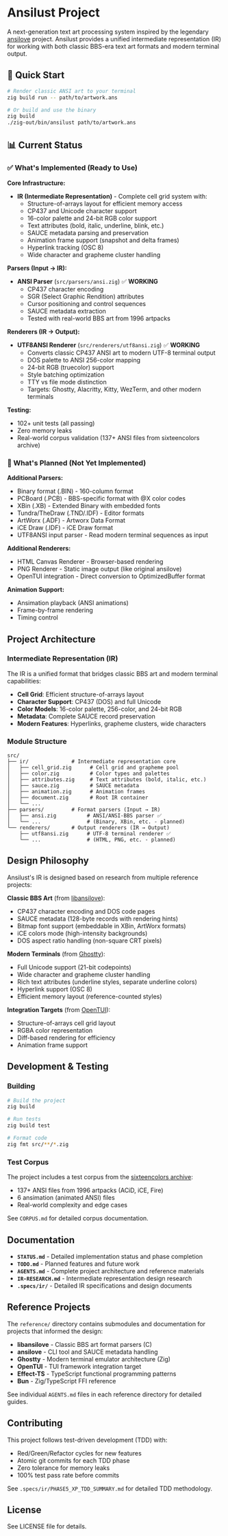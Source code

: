 # Ansilust Project

A next-generation text art processing system inspired by the legendary [ansilove](https://github.com/ansilove/ansilove) project. Ansilust provides a unified intermediate representation (IR) for working with both classic BBS-era text art formats and modern terminal output.

## 🚀 Quick Start

```bash
# Render classic ANSI art to your terminal
zig build run -- path/to/artwork.ans

# Or build and use the binary
zig build
./zig-out/bin/ansilust path/to/artwork.ans
```

## 📊 Current Status

### ✅ What's Implemented (Ready to Use)

**Core Infrastructure:**
- **IR (Intermediate Representation)** - Complete cell grid system with:
  - Structure-of-arrays layout for efficient memory access
  - CP437 and Unicode character support
  - 16-color palette and 24-bit RGB color support
  - Text attributes (bold, italic, underline, blink, etc.)
  - SAUCE metadata parsing and preservation
  - Animation frame support (snapshot and delta frames)
  - Hyperlink tracking (OSC 8)
  - Wide character and grapheme cluster handling

**Parsers (Input → IR):**
- **ANSI Parser** (`src/parsers/ansi.zig`) ✅ **WORKING**
  - CP437 character encoding
  - SGR (Select Graphic Rendition) attributes
  - Cursor positioning and control sequences
  - SAUCE metadata extraction
  - Tested with real-world BBS art from 1996 artpacks

**Renderers (IR → Output):**
- **UTF8ANSI Renderer** (`src/renderers/utf8ansi.zig`) ✅ **WORKING**
  - Converts classic CP437 ANSI art to modern UTF-8 terminal output
  - DOS palette to ANSI 256-color mapping
  - 24-bit RGB (truecolor) support
  - Style batching optimization
  - TTY vs file mode distinction
  - Targets: Ghostty, Alacritty, Kitty, WezTerm, and other modern terminals

**Testing:**
- 102+ unit tests (all passing)
- Zero memory leaks
- Real-world corpus validation (137+ ANSI files from sixteencolors archive)

### 🚧 What's Planned (Not Yet Implemented)

**Additional Parsers:**
- Binary format (.BIN) - 160-column format
- PCBoard (.PCB) - BBS-specific format with @X color codes
- XBin (.XB) - Extended Binary with embedded fonts
- Tundra/TheDraw (.TND/.IDF) - Editor formats
- ArtWorx (.ADF) - Artworx Data Format
- iCE Draw (.IDF) - iCE Draw format
- UTF8ANSI input parser - Read modern terminal sequences as input

**Additional Renderers:**
- HTML Canvas Renderer - Browser-based rendering
- PNG Renderer - Static image output (like original ansilove)
- OpenTUI integration - Direct conversion to OptimizedBuffer format

**Animation Support:**
- Ansimation playback (ANSI animations)
- Frame-by-frame rendering
- Timing control

## Project Architecture

### Intermediate Representation (IR)

The IR is a unified format that bridges classic BBS art and modern terminal capabilities:
- **Cell Grid**: Efficient structure-of-arrays layout
- **Character Support**: CP437 (DOS) and full Unicode
- **Color Models**: 16-color palette, 256-color, and 24-bit RGB
- **Metadata**: Complete SAUCE record preservation
- **Modern Features**: Hyperlinks, grapheme clusters, wide characters

### Module Structure

```
src/
├── ir/              # Intermediate representation core
│   ├── cell_grid.zig      # Cell grid and grapheme pool
│   ├── color.zig          # Color types and palettes
│   ├── attributes.zig     # Text attributes (bold, italic, etc.)
│   ├── sauce.zig          # SAUCE metadata
│   ├── animation.zig      # Animation frames
│   ├── document.zig       # Root IR container
│   └── ...
├── parsers/         # Format parsers (Input → IR)
│   ├── ansi.zig          # ANSI/ANSI-BBS parser ✅
│   └── ...               # (Binary, XBin, etc. - planned)
└── renderers/       # Output renderers (IR → Output)
    ├── utf8ansi.zig      # UTF-8 terminal renderer ✅
    └── ...               # (HTML, PNG, etc. - planned)
```

## Design Philosophy

Ansilust's IR is designed based on research from multiple reference projects:

**Classic BBS Art** (from [libansilove](https://github.com/ansilove/libansilove)):
- CP437 character encoding and DOS code pages
- SAUCE metadata (128-byte records with rendering hints)
- Bitmap font support (embeddable in XBin, ArtWorx formats)
- iCE colors mode (high-intensity backgrounds)
- DOS aspect ratio handling (non-square CRT pixels)

**Modern Terminals** (from [Ghostty](https://github.com/ghostty-org/ghostty)):
- Full Unicode support (21-bit codepoints)
- Wide character and grapheme cluster handling
- Rich text attributes (underline styles, separate underline colors)
- Hyperlink support (OSC 8)
- Efficient memory layout (reference-counted styles)

**Integration Targets** (from [OpenTUI](https://github.com/rockorager/opentui)):
- Structure-of-arrays cell grid layout
- RGBA color representation
- Diff-based rendering for efficiency
- Animation frame support

## Development & Testing

### Building

```bash
# Build the project
zig build

# Run tests
zig build test

# Format code
zig fmt src/**/*.zig
```

### Test Corpus

The project includes a test corpus from the [sixteencolors archive](https://github.com/sixteencolors/sixteencolors-archive):
- 137+ ANSI files from 1996 artpacks (ACiD, iCE, Fire)
- 6 ansimation (animated ANSI) files
- Real-world complexity and edge cases

See `CORPUS.md` for detailed corpus documentation.

## Documentation

- **`STATUS.md`** - Detailed implementation status and phase completion
- **`TODO.md`** - Planned features and future work
- **`AGENTS.md`** - Complete project architecture and reference materials
- **`IR-RESEARCH.md`** - Intermediate representation design research
- **`.specs/ir/`** - Detailed IR specifications and design documents

## Reference Projects

The `reference/` directory contains submodules and documentation for projects that informed the design:

- **libansilove** - Classic BBS art format parsers (C)
- **ansilove** - CLI tool and SAUCE metadata handling
- **Ghostty** - Modern terminal emulator architecture (Zig)
- **OpenTUI** - TUI framework integration target
- **Effect-TS** - TypeScript functional programming patterns
- **Bun** - Zig/TypeScript FFI reference

See individual `AGENTS.md` files in each reference directory for detailed guides.

## Contributing

This project follows test-driven development (TDD) with:
- Red/Green/Refactor cycles for new features
- Atomic git commits for each TDD phase
- Zero tolerance for memory leaks
- 100% test pass rate before commits

See `.specs/ir/PHASE5_XP_TDD_SUMMARY.md` for detailed TDD methodology.

## License

See LICENSE file for details.
